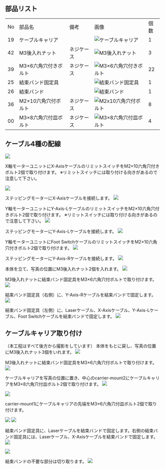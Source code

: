 ## 部品リスト
<table class="packing-list">
<tbody>
<tr>
<td>No</td>
<td>部品名</td>
<td>備考</td>
<td class="packing-img">画像</td>
<td>個数</td>
</tr>
<tr>
<td>19</td>
<td>ケーブルキャリア</td>
<td></td>
<td><img src="./images/08/kp8-7.jpg" alt="ケーブルキャリア"></td>
<td>1</td>
</tr>
<tr>
<td>42</td>
<td>M3後入れナット</td>
<td>ネジケース</td>
<td><img src="./images/08/kp8-2.jpg" alt="M3後入れナット"></td>
<td>3</td>
</tr>
<tr>
<td>39</td>
<td>M3&times;6六角穴付きボルト</td>
<td>ネジケース</td>
<td><img src="./images/08/kp8-3.jpg" alt="M3&times;6六角穴付きボルト"></td>
<td>22</td>
</tr>
<tr>
<td>25</td>
<td>結束バンド固定具</td>
<td></td>
<td><img src="./images/08/kp8-4.jpg" alt="結束バンド固定具"></td>
<td>1</td>
</tr>
<tr>
<td>26</td>
<td>結束バンド</td>
<td></td>
<td><img src="./images/08/kp8-5.jpg" alt="結束バンド"></td>
<td>1</td>
</tr>
<tr>
<td>36</td>
<td>M2&times;10六角穴付ボルト</td>
<td>ネジケース</td>
<td><img src="./images/08/kp8-6.jpg" alt="M2x10六角穴付ボルト"></td>
<td>8</td>
</tr>
<tr>
<td>00</td>
<td>M3&times;8六角穴付皿ボルト</td>
<td>ネジケース</td>
<td><img src="./images/14/56.jpg" alt="M3&times;8六角穴付皿ボルト"></td>
<td>4</td>
</tr>
</tbody>
</table>

## ケーブル4種の配線
<img src="./images/08/mini-1000mm_08_27.jpg">

X軸モーターユニットにX-AxisケーブルのリミットスイッチをM2×10六角穴付きボルト2個で取り付けます。
※リミットスイッチには取り付ける向きがあるので注意して下さい。

<img src="./images/08/mini-1000mm_08_28.jpg">

ステッピングモーターにX-Axisケーブルを接続します。
<img src="./images/08/mini-1000mm_08_29.jpg">

Y軸モーターユニットにY-Axis-LケーブルのリミットスイッチをM2×10六角穴付きボルト2個で取り付けます。 ※リミットスイッチには取り付ける向きがあるので注意して下さい。
<img src="./images/08/mini-1000mm_08_30.jpg">

ステッピングモーターにY-Axis-Lケーブルを接続します。
<img src="./images/08/mini-1000mm_08_31.jpg">

Y軸モーターユニットにFoot SwitchケーブルのリミットスイッチをM2×10六角穴付きボルト2個で取り付けます。
<img src="./images/08/mini-1000mm_08_32.jpg">

ステッピングモーターにY-Axis-Rケーブルを接続します。
<img src="./images/08/mini-1000mm_08_33.jpg">

本体を立て、写真の位置にM3後入れナット2個を入れます。
<img src="./images/08/mini-1000mm_08_34.jpg">

M3後入れナットに結束バンド固定具をM3×6六角穴付ボルトで取り付けます。
<img src="./images/08/mini-1000mm_08_35.jpg">

結束バンド固定具（右側）に、Y-Axis-Rケーブルを結束バンドで固定します。
<img src="./images/08/mini-1000mm_08_37.jpg">

結束バンド固定具（左側）に、Laserケーブル、X-Axisケーブル、Y-Axis-Lケーブル、Foot Switchケーブルを結束バンドで固定します。
<img src="./images/08/mini-1000mm_08_38.jpg">

## ケーブルキャリア取り付け
（本工程はすべて後方から撮影をしています）
本体をもとに戻し、写真の位置にM3後入れナット3個をいれます。
<img src="./images/08/mini-1000mm_08_39.jpg">

M3後入れナットに結束バンド固定具をM3&times;6六角穴付ボルトで取り付けます。
<img src="./images/08/mini-1000mm_08_40.jpg">

ケーブルキャリアを写真の位置に置き、中心のcarrier-mount2にケーブルキャリアをM3&times;8六角穴付皿ボルト2個で取り付けます。
<img src="./images/08/mini-1000mm_08_41.jpg">

<img src="./images/08/mini-1000mm_08_42.jpg">

carrier-mount1にケーブルキャリアの先端をM3&times;6六角穴付皿ボルト2個で取り付けます。

<img src="./images/08/mini-1000mm_08_43.jpg">

<img src="./images/08/mini-1000mm_08_44.jpg">

結束バンド固定具に、Laserケーブルを結束バンドで固定します。右側の結束バンド固定具には、Laserケーブル、X-Axisケーブルを結束バンドで固定します。
<img src="./images/08/mini-1000mm_08_46.jpg">

<img src="./images/08/mini-1000mm_08_47.jpg">

結束バンドの不要な部分は切り取ります。
<img src="./images/08/mini-1000mm_08_48.jpg">
